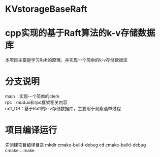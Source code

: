 # KVstorageBaseRaft
# cpp实现的基于Raft算法的k-v存储数据库
本项目主要是学习Raft的原理，并实现一个简单的k-v存储数据库
# 分支说明
main：实现一个简单的clerk  
rpc：muduo和rpc框架相关内容  
raft_DB：基于Raft的k-v存储数据库，主要用于观察选举过程  
# 项目编译运行
先创建项目编译目录 mkdir cmake-build-debug
cd cmake-build-debug
cmake ..
make







